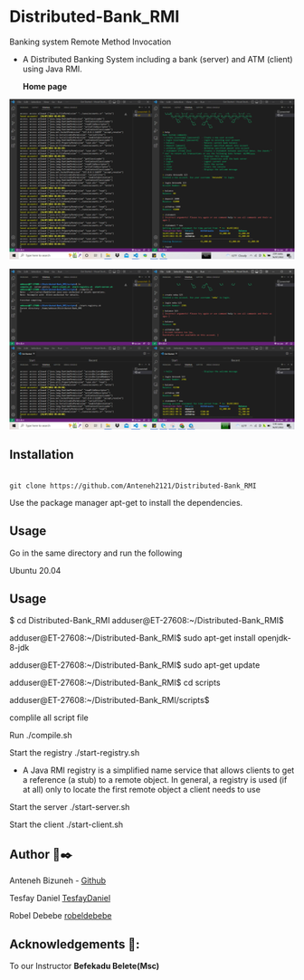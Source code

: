 #  Distributed-Bank_RMI

 Banking system Remote Method Invocation

* A Distributed Banking System including a bank (server) and ATM (client) using Java RMI.



   **Home page**
<p align="center">
  <img src="https://github.com/Anteneh2121/Distributed-Bank_RMI/blob/main/bankServer.PNG">
</p>

<p align="center">
  <img src="https://github.com/Anteneh2121/Distributed-Bank_RMI/blob/main/RMI.png">
</p>

 ##  Installation

```install on ubuntu 20.04 machine using the ff command

git clone https://github.com/Anteneh2121/Distributed-Bank_RMI
```

Use the package manager apt-get to install the dependencies.

## Usage

Go in the same directory  and run the following

Ubuntu 20.04

## Usage

$ cd Distributed-Bank_RMI
adduser@ET-27608:~/Distributed-Bank_RMI$

adduser@ET-27608:~/Distributed-Bank_RMI$ sudo apt-get install openjdk-8-jdk

adduser@ET-27608:~/Distributed-Bank_RMI$ sudo apt-get update

adduser@ET-27608:~/Distributed-Bank_RMI$ cd scripts

adduser@ET-27608:~/Distributed-Bank_RMI/scripts$

complile all script file

Run ./compile.sh

Start the registry ./start-registry.sh

* A Java RMI registry is a simplified name service that allows clients to get a reference (a stub) to a remote object. In general, a registry is used (if at all) only to locate the first remote object a client needs to use 

Start the server ./start-server.sh

Start the client ./start-client.sh

## Author 🏴✒️

Anteneh Bizuneh - [Github](https://github.com/Anteneh2121) 

Tesfay Daniel [TesfayDaniel](https://github.com/TesfayDaniel)

Robel Debebe [robeldebebe](https://github.com/robeldebebe)



## Acknowledgements 🙏:

To our Instructor **Befekadu Belete(Msc)**
